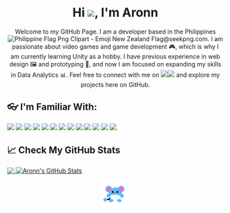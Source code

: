 <h1 align="center">Hi <img src="https://raw.githubusercontent.com/MartinHeinz/MartinHeinz/master/wave.gif" width="30px">, I'm Aronn </h1>
<p align="center"> 
  Welcome to my GitHub Page. I am a developer based in the Philippines <img src="https://cdn.pixabay.com/photo/2012/04/10/22/58/philippines-26794_1280.png" alt="Philippine Flag Png Clipart - Emoji New Zealand Flag@seekpng.com" width=20px >. I am passionate about video games and game development 🎮, which is why I am currently learning Unity as a hobby. I have previous experience in web design 🖼 and prototyping 🤖, and now I am focused on expanding my skills in Data Analytics 📊. Feel free to connect with me on <a href="https://www.linkedin.com/in/aronn-marc-duran/"><img src="https://upload.wikimedia.org/wikipedia/commons/thumb/c/ca/LinkedIn_logo_initials.png/768px-LinkedIn_logo_initials.png" width=20px ></a><a href="https://twitter.com/arumaril"><img src="https://logos-world.net/wp-content/uploads/2020/04/Twitter-Logo.png" width=30px></a>
and explore my projects here on GitHub.</p> 

## 👓 I'm Familiar With:
![](https://img.shields.io/badge/OS-Windows_10-informational?style=flat&logo=windows&logoColor=white&color=2bbc8a)
![](https://img.shields.io/badge/Browser-Opera_GX-informational?style=flat&logo=Opera&logoColor=white&color=2bbc8a)
![](https://img.shields.io/badge/Editor-Visual_Studio_Code-informational?style=flat&logo=visual-studio-code&logoColor=white&color=2bbc8a)
![](https://img.shields.io/badge/Code-Python-informational?style=flat&logo=python&logoColor=white&color=2bbc8a)
![](https://img.shields.io/badge/Code-CSS3-informational?style=flat&logo=css3&logoColor=white&color=2bbc8a)
![](https://img.shields.io/badge/Code-HTML5-informational?style=flat&logo=html5&logoColor=white&color=2bbc8a)
![](https://img.shields.io/badge/Code-Bootstrap-informational?style=flat&logo=bootstrap&logoColor=white&color=2bbc8a)
![](https://img.shields.io/badge/GameDev-Unity-informational?style=flat&logo=unity&logoColor=white&color=2bbc8a)
![](https://img.shields.io/badge/AssetCreation-Aseprite-informational?style=flat&logo=Aseprite&logoColor=white&color=2bbc8a)
![](https://img.shields.io/badge/Designing-Canva-informational?style=flat&logo=Canva&logoColor=white&color=2bbc8a)
![](https://img.shields.io/badge/Designing-Figma-informational?style=flat&logo=figma&logoColor=white&color=2bbc8a)
![](https://img.shields.io/badge/AI-Tools-Chatgpt-informational?style=flat&logo=openai&logoColor=white&color=2bbc8a)
![](https://img.shields.io/badge/Tools-GoogleColab-informational?style=flat&logo=googlecolab&logoColor=white&color=2bbc8a)


## 📈 Check My GitHub Stats
<a href="https://github.com/ARONNU/ARONNU">
  <img align="center" src="https://github-readme-stats.vercel.app/api/top-langs/?username=ARONNU&title_color=ffffff&text_color=c9cacc&icon_color=2bbc8a&bg_color=1d1f21&" />
</a>
<a href="https://github.com/ARONNU/ARONNU">
  <img align="center" src="https://github-readme-stats.vercel.app/api?username=ARONNU&show_icons=true&line_height=40&count_private=true&title_color=ffffff&text_color=c9cacc&icon_color=2bbc8a&bg_color=1d1f21" alt="Aronn's GitHub Stats" />
</a>
<br>

<p align="center">
  <img alt="Goofy Gif" width="64px" src="hehe.gif"/> 
</p>
<!---
ARONNU/ARONNU is a ✨ special ✨ repository because its `README.md` (this file) appears on your GitHub profile.
You can click the Preview link to take a look at your changes.
--->
